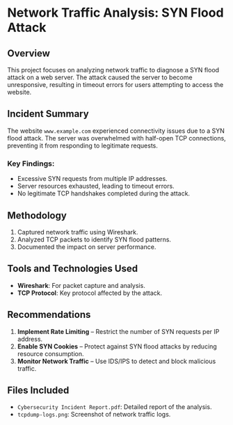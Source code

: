 # Network Traffic Analysis: SYN Flood Attack

## Overview
This project focuses on analyzing network traffic to diagnose a SYN flood attack on a web server. The attack caused the server to become unresponsive, resulting in timeout errors for users attempting to access the website.

## Incident Summary
The website `www.example.com` experienced connectivity issues due to a SYN flood attack. The server was overwhelmed with half-open TCP connections, preventing it from responding to legitimate requests.

### Key Findings:
- Excessive SYN requests from multiple IP addresses.
- Server resources exhausted, leading to timeout errors.
- No legitimate TCP handshakes completed during the attack.

## Methodology
1. Captured network traffic using Wireshark.
2. Analyzed TCP packets to identify SYN flood patterns.
3. Documented the impact on server performance.

## Tools and Technologies Used
- **Wireshark**: For packet capture and analysis.
- **TCP Protocol**: Key protocol affected by the attack.

## Recommendations
1. **Implement Rate Limiting** – Restrict the number of SYN requests per IP address.
2. **Enable SYN Cookies** – Protect against SYN flood attacks by reducing resource consumption.
3. **Monitor Network Traffic** – Use IDS/IPS to detect and block malicious traffic.

## Files Included
- `Cybersecurity Incident Report.pdf`: Detailed report of the analysis.
- `tcpdump-logs.png`: Screenshot of network traffic logs.
